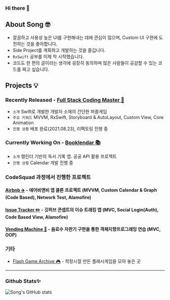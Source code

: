 ### Hi there 👋

## About Song 🤓

- 깔끔하고 사용성 높은 UI를 구현해내는 데에 관심이 많으며, Custom UI 구현에 도전하는 것을 좋아합니다.
- Side Project를 계획하고 개발하는 것을 즐깁니다.
- `RxSwift` 공부를 이제 막 시작했습니다.
- 코드도 한 편의 글이라는 생각에 굉장히 동의하며 많은 사람들이 공감할 수 있는 코드를 짜고 싶습니다.


## Projects 💡

### Recently Released - [Full Stack Coding Master 🤖](https://github.com/SinsaStation/FullStackCodingBot)
- `소개` Swift로 개발한 개발자 소재의 간단한 퍼즐게임
- `주요 키워드` MVVM, RxSwift, Storyboard & AutoLayout, Custom View, Core Animation
- `진행 상황` 배포 완료(2021.08.23), 리팩토링 진행 중 


### Currently Working On - [Booklendar 📚](https://github.com/eeeesong/booklendar) 
- `소개` 캘린더 기반의 독서 기록 앱. 공공 API 활용 프로젝트
- `진행 상황` Calendar 개발 진행 중

### CodeSquad 과정에서 진행한 프로젝트

#### [Airbnb ✈️](https://github.com/eeeesong/airbnb) - 에어비앤비 앱 클론 프로젝트 (MVVM, Custom Calendar & Graph (Code Based), Network Test, Alamofire)

#### [Issue Tracker ✏️](https://github.com/eeeesong/issue-tracker) - 깃허브 콘셉트의 이슈 트래킹 앱 (MVC, Social Login(Auth), Code Based View, Alamofire)

#### [Vending Machine 🥫](https://github.com/eeeesong/swift-vendingmachineapp) - 음료수 자판기 구현을 통한 객체지향프로그래밍 연습 (MVC, OOP)



### 기타
- [Flash Game Archive 🎮](https://github.com/eeeesong/flash-game-archive) - 학창시절 만든 플래시게임을 모아 놓은 곳

-------

### Github Stats✨

![Song's GitHub stats](https://github-readme-stats.vercel.app/api?username=eeeesong&count_private=true&show_icons=false&theme=cobalt)

<!--
**eeeesong/eeeesong** is a ✨ _special_ ✨ repository because its `README.md` (this file) appears on your GitHub profile.

Here are some ideas to get you started:

- 🔭 I’m currently working on ...
- 🌱 I’m currently learning ...
- 👯 I’m looking to collaborate on ...
- 🤔 I’m looking for help with ...
- 💬 Ask me about ...
- 📫 How to reach me: ...
- 😄 Pronouns: ...
- ⚡ Fun fact: ...
-->
